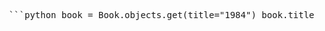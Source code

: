 <pre> ```python book = Book.objects.get(title="1984") book.title # '1984' book.author # 'George Orwell' book.publication_year # 1949 ``` </pre>